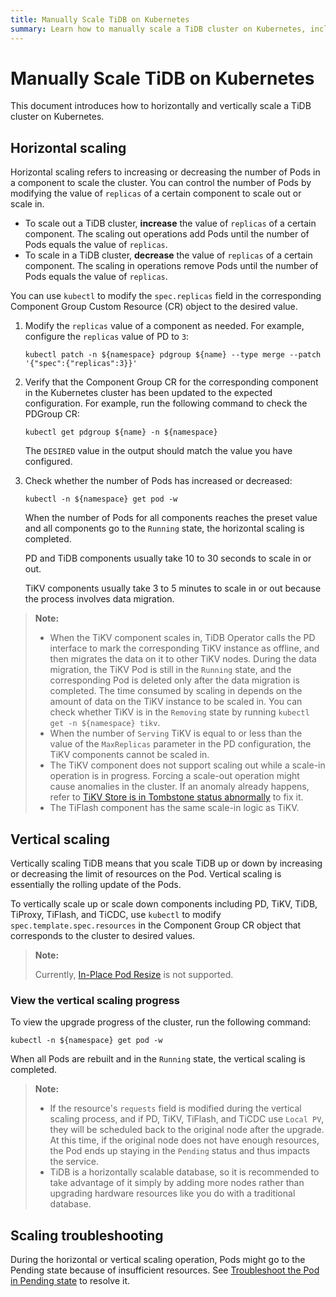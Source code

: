 ```yaml
---
title: Manually Scale TiDB on Kubernetes
summary: Learn how to manually scale a TiDB cluster on Kubernetes, including horizontal scaling and vertical scaling.
---
```


# Manually Scale TiDB on Kubernetes

This document introduces how to horizontally and vertically scale a TiDB cluster on Kubernetes.

## Horizontal scaling

Horizontal scaling refers to increasing or decreasing the number of Pods in a component to scale the cluster. You can control the number of Pods by modifying the value of `replicas` of a certain component to scale out or scale in.

* To scale out a TiDB cluster, **increase** the value of `replicas` of a certain component. The scaling out operations add Pods until the number of Pods equals the value of `replicas`.
* To scale in a TiDB cluster, **decrease** the value of `replicas` of a certain component. The scaling in operations remove Pods until the number of Pods equals the value of `replicas`.

You can use `kubectl` to modify the `spec.replicas` field in the corresponding Component Group Custom Resource (CR) object to the desired value.

1. Modify the `replicas` value of a component as needed. For example, configure the `replicas` value of PD to `3`:

    ```shell
    kubectl patch -n ${namespace} pdgroup ${name} --type merge --patch '{"spec":{"replicas":3}}'
    ```

2. Verify that the Component Group CR for the corresponding component in the Kubernetes cluster has been updated to the expected configuration. For example, run the following command to check the PDGroup CR:

    ```shell
    kubectl get pdgroup ${name} -n ${namespace}
    ```

    The `DESIRED` value in the output should match the value you have configured.

3. Check whether the number of Pods has increased or decreased:

    ```shell
    kubectl -n ${namespace} get pod -w
    ```

    When the number of Pods for all components reaches the preset value and all components go to the `Running` state, the horizontal scaling is completed.

    PD and TiDB components usually take 10 to 30 seconds to scale in or out.

    TiKV components usually take 3 to 5 minutes to scale in or out because the process involves data migration.

> **Note:**
>
> - When the TiKV component scales in, TiDB Operator calls the PD interface to mark the corresponding TiKV instance as offline, and then migrates the data on it to other TiKV nodes. During the data migration, the TiKV Pod is still in the `Running` state, and the corresponding Pod is deleted only after the data migration is completed. The time consumed by scaling in depends on the amount of data on the TiKV instance to be scaled in. You can check whether TiKV is in the `Removing` state by running `kubectl get -n ${namespace} tikv`.
> - When the number of `Serving` TiKV is equal to or less than the value of the `MaxReplicas` parameter in the PD configuration, the TiKV components cannot be scaled in.
> - The TiKV component does not support scaling out while a scale-in operation is in progress. Forcing a scale-out operation might cause anomalies in the cluster. If an anomaly already happens, refer to [TiKV Store is in Tombstone status abnormally](exceptions.md#tikv-store-is-in-tombstone-status-abnormally) to fix it.
> - The TiFlash component has the same scale-in logic as TiKV.

## Vertical scaling

Vertically scaling TiDB means that you scale TiDB up or down by increasing or decreasing the limit of resources on the Pod. Vertical scaling is essentially the rolling update of the Pods.

To vertically scale up or scale down components including PD, TiKV, TiDB, TiProxy, TiFlash, and TiCDC, use `kubectl` to modify `spec.template.spec.resources` in the Component Group CR object that corresponds to the cluster to desired values.

> **Note:**
>
> Currently, [In-Place Pod Resize](https://kubernetes.io/docs/tasks/configure-pod-container/resize-container-resources/) is not supported.

### View the vertical scaling progress

To view the upgrade progress of the cluster, run the following command:

```shell
kubectl -n ${namespace} get pod -w
```

When all Pods are rebuilt and in the `Running` state, the vertical scaling is completed.

> **Note:**
>
> - If the resource's `requests` field is modified during the vertical scaling process, and if PD, TiKV, TiFlash, and TiCDC use `Local PV`, they will be scheduled back to the original node after the upgrade. At this time, if the original node does not have enough resources, the Pod ends up staying in the `Pending` status and thus impacts the service.
> - TiDB is a horizontally scalable database, so it is recommended to take advantage of it simply by adding more nodes rather than upgrading hardware resources like you do with a traditional database.

## Scaling troubleshooting

During the horizontal or vertical scaling operation, Pods might go to the Pending state because of insufficient resources. See [Troubleshoot the Pod in Pending state](deploy-failures.md#the-pod-is-in-the-pending-state) to resolve it.
